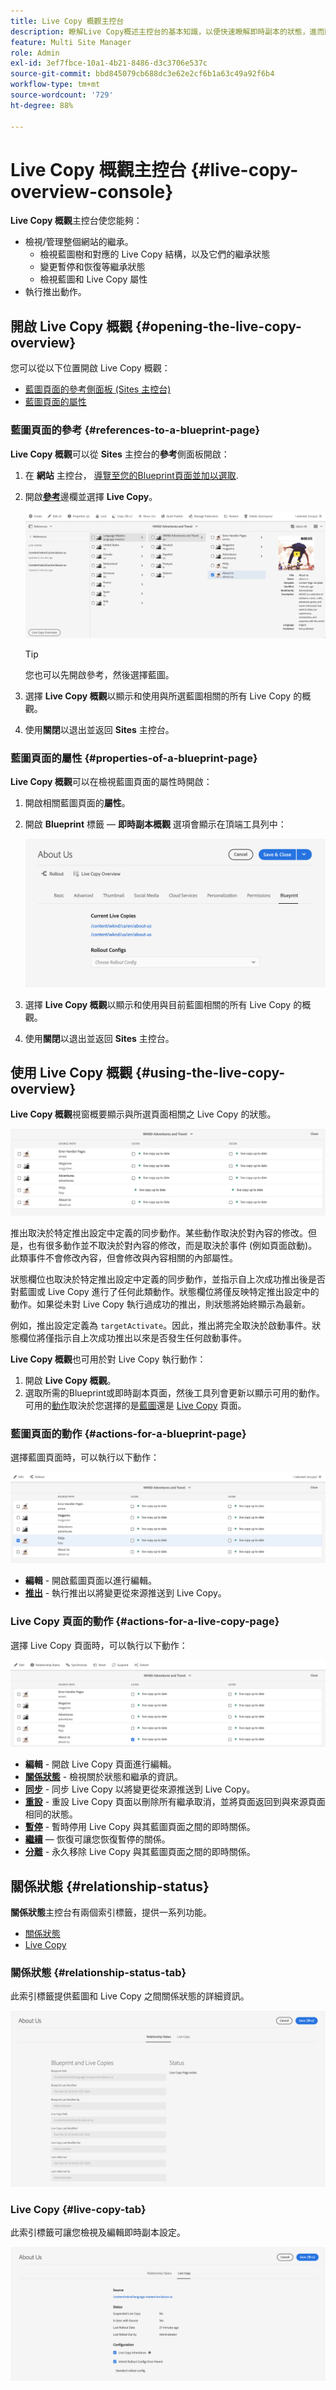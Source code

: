 ```yaml
---
title: Live Copy 概觀主控台
description: 瞭解Live Copy概述主控台的基本知識，以便快速瞭解即時副本的狀態，進而同步內容。
feature: Multi Site Manager
role: Admin
exl-id: 3ef7fbce-10a1-4b21-8486-d3c3706e537c
source-git-commit: bbd845079cb688dc3e62e2cf6b1a63c49a92f6b4
workflow-type: tm+mt
source-wordcount: '729'
ht-degree: 88%

---
```


# Live Copy 概觀主控台 {#live-copy-overview-console}

**Live Copy 概觀**&#x200B;主控台使您能夠：

* 檢視/管理整個網站的繼承。
   * 檢視藍圖樹和對應的 Live Copy 結構，以及它們的繼承狀態
   * 變更暫停和恢復等繼承狀態
   * 檢視藍圖和 Live Copy 屬性
* 執行推出動作。

## 開啟 Live Copy 概觀 {#opening-the-live-copy-overview}

您可以從以下位置開啟 Live Copy 概觀：

* [藍圖頁面的參考側面板 (Sites 主控台)](#opening-live-copy-overview-references-for-a-blueprint-page)
* [藍圖頁面的屬性](#opening-live-copy-overview-properties-of-a-blueprint-page)

### 藍圖頁面的參考 {#references-to-a-blueprint-page}

**Live Copy 概觀**&#x200B;可以從 **Sites** 主控台的&#x200B;**參考**&#x200B;側面板開啟：

1. 在 **網站** 主控台， [導覽至您的Blueprint頁面並加以選取](/help/sites-cloud/authoring/basic-handling.md#viewing-and-selecting-resources).
1. 開啟&#x200B;**[參考](/help/sites-cloud/authoring/basic-handling.md#references)**&#x200B;邊欄並選擇 **Live Copy**。

   ![來自參考邊欄的 Live Copy](../assets/live-copy-references.png)

   >[!TIP]
   >
   >您也可以先開啟參考，然後選擇藍圖。

1. 選擇 **Live Copy 概觀**&#x200B;以顯示和使用與所選藍圖相關的所有 Live Copy 的概觀。
1. 使用&#x200B;**關閉**&#x200B;以退出並返回 **Sites** 主控台。

### 藍圖頁面的屬性 {#properties-of-a-blueprint-page}

**Live Copy 概觀**&#x200B;可以在檢視藍圖頁面的屬性時開啟：

1. 開啟相關藍圖頁面的&#x200B;**屬性**。
1. 開啟 **Blueprint** 標籤 —  **即時副本概觀** 選項會顯示在頂端工具列中：

   ![藍圖屬性索引標籤](../assets/live-copy-blueprint-tab.png)

1. 選擇 **Live Copy 概觀**&#x200B;以顯示和使用與目前藍圖相關的所有 Live Copy 的概觀。

1. 使用&#x200B;**關閉**&#x200B;以退出並返回 **Sites** 主控台。

## 使用 Live Copy 概觀 {#using-the-live-copy-overview}

**Live Copy 概觀**&#x200B;視窗概要顯示與所選頁面相關之 Live Copy 的狀態。

![Live Copy 概觀視窗](../assets/live-copy-overview.png)

推出取決於特定推出設定中定義的同步動作。某些動作取決於對內容的修改。但是，也有很多動作並不取決於對內容的修改，而是取決於事件 (例如頁面啟動)。此類事件不會修改內容，但會修改與內容相關的內部屬性。

狀態欄位也取決於特定推出設定中定義的同步動作，並指示自上次成功推出後是否對藍圖或 Live Copy 進行了任何此類動作。狀態欄位將僅反映特定推出設定中的動作。如果從未對 Live Copy 執行過成功的推出，則狀態將始終顯示為最新。

例如，推出設定定義為 `targetActivate`。因此，推出將完全取決於啟動事件。狀態欄位將僅指示自上次成功推出以來是否發生任何啟動事件。

**Live Copy 概觀**&#x200B;也可用於對 Live Copy 執行動作：

1. 開啟 **Live Copy 概觀**。
1. 選取所需的Blueprint或即時副本頁面，然後工具列會更新以顯示可用的動作。 可用的[動作](overview.md#terms-used)取決於您選擇的是[藍圖](#actions-for-a-blueprint-page)還是 [Live Copy](#actions-for-a-live-copy-page) 頁面。

### 藍圖頁面的動作 {#actions-for-a-blueprint-page}

選擇藍圖頁面時，可以執行以下動作：

![藍圖的 Live Copy 概觀動作](../assets/live-copy-overview-actions-blueprint.png)

* **編輯** - 開啟藍圖頁面以進行編輯。
* **[推出](overview.md#rollout-and-synchronize)** - 執行推出以將變更從來源推送到 Live Copy。

### Live Copy 頁面的動作 {#actions-for-a-live-copy-page}

選擇 Live Copy 頁面時，可以執行以下動作：

![Live Copy 的 Live Copy 概觀動作](../assets/live-copy-overview-actions.png)

* **編輯** - 開啟 Live Copy 頁面進行編輯。
* **[關係狀態](#relationship-status)** - 檢視關於狀態和繼承的資訊。
* **[同步](overview.md#rollout-and-synchronize)** - 同步 Live Copy 以將變更從來源推送到 Live Copy。
* **[重設](creating-live-copies.md#resetting-a-live-copy-page)** - 重設 Live Copy 頁面以刪除所有繼承取消，並將頁面返回到與來源頁面相同的狀態。
* **[暫停](overview.md#suspending-and-cancelling-inheritance-and-synchronization)** - 暫時停用 Live Copy 與其藍圖頁面之間的即時關係。
* **[繼續](creating-live-copies.md#resuming-inheritance-for-a-page)**  — 恢復可讓您恢復暫停的關係。
* **[分離](overview.md#detaching-a-live-copy)** - 永久移除 Live Copy 與其藍圖頁面之間的即時關係。

## 關係狀態 {#relationship-status}

**關係狀態**&#x200B;主控台有兩個索引標籤，提供一系列功能。

* [關係狀態](#relationship-status-tab)
* [Live Copy](#live-copy-tab)

### 關係狀態 {#relationship-status-tab}

此索引標籤提供藍圖和 Live Copy 之間關係狀態的詳細資訊。

![關係狀態索引標籤](../assets/live-copy-relationship-status.png)

### Live Copy {#live-copy-tab}

此索引標籤可讓您檢視及編輯即時副本設定。

![Live Copy 索引標籤](../assets/live-copy-relationship-status-live-copy.png)
